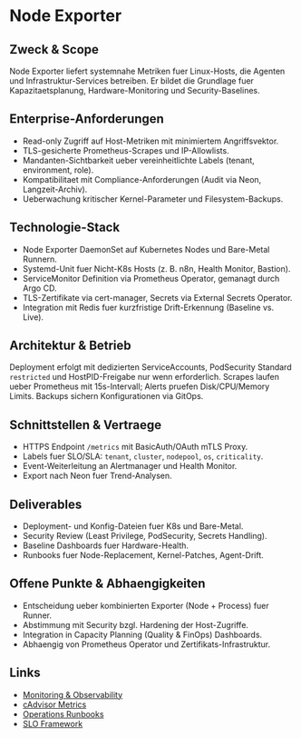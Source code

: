 # Node Exporter

## Zweck & Scope
Node Exporter liefert systemnahe Metriken fuer Linux-Hosts, die Agenten und Infrastruktur-Services betreiben. Er bildet die Grundlage fuer Kapazitaetsplanung, Hardware-Monitoring und Security-Baselines.

## Enterprise-Anforderungen
- Read-only Zugriff auf Host-Metriken mit minimiertem Angriffsvektor.
- TLS-gesicherte Prometheus-Scrapes und IP-Allowlists.
- Mandanten-Sichtbarkeit ueber vereinheitlichte Labels (tenant, environment, role).
- Kompatibilitaet mit Compliance-Anforderungen (Audit via Neon, Langzeit-Archiv).
- Ueberwachung kritischer Kernel-Parameter und Filesystem-Backups.

## Technologie-Stack
- Node Exporter DaemonSet auf Kubernetes Nodes und Bare-Metal Runnern.
- Systemd-Unit fuer Nicht-K8s Hosts (z. B. n8n, Health Monitor, Bastion).
- ServiceMonitor Definition via Prometheus Operator, gemanagt durch Argo CD.
- TLS-Zertifikate via cert-manager, Secrets via External Secrets Operator.
- Integration mit Redis fuer kurzfristige Drift-Erkennung (Baseline vs. Live).

## Architektur & Betrieb
Deployment erfolgt mit dedizierten ServiceAccounts, PodSecurity Standard `restricted` und HostPID-Freigabe nur wenn erforderlich. Scrapes laufen ueber Prometheus mit 15s-Intervall; Alerts pruefen Disk/CPU/Memory Limits. Backups sichern Konfigurationen via GitOps.

## Schnittstellen & Vertraege
- HTTPS Endpoint `/metrics` mit BasicAuth/OAuth mTLS Proxy.
- Labels fuer SLO/SLA: `tenant`, `cluster`, `nodepool`, `os`, `criticality`.
- Event-Weiterleitung an Alertmanager und Health Monitor.
- Export nach Neon fuer Trend-Analysen.

## Deliverables
- Deployment- und Konfig-Dateien fuer K8s und Bare-Metal.
- Security Review (Least Privilege, PodSecurity, Secrets Handling).
- Baseline Dashboards fuer Hardware-Health.
- Runbooks fuer Node-Replacement, Kernel-Patches, Agent-Drift.

## Offene Punkte & Abhaengigkeiten
- Entscheidung ueber kombinierten Exporter (Node + Process) fuer Runner.
- Abstimmung mit Security bzgl. Hardening der Host-Zugriffe.
- Integration in Capacity Planning (Quality & FinOps) Dashboards.
- Abhaengig von Prometheus Operator und Zertifikats-Infrastruktur.

## Links
- [Monitoring & Observability](md.html?path=monitoring/monitoring.md)
- [cAdvisor Metrics](md.html?path=monitoring/cadvisor.md)
- [Operations Runbooks](md.html?path=operations/operations.md)
- [SLO Framework](md.html?path=slo/slo.md)

